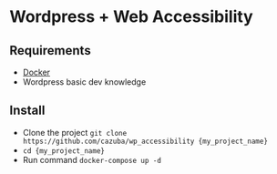 # Wordpress + Web Accessibility

## Requirements
- [Docker](https://www.docker.com/)
- Wordpress basic dev knowledge

## Install
- Clone the project `git clone https://github.com/cazuba/wp_accessibility {my_project_name}`
- `cd {my_project_name}`
- Run command `docker-compose up -d`

